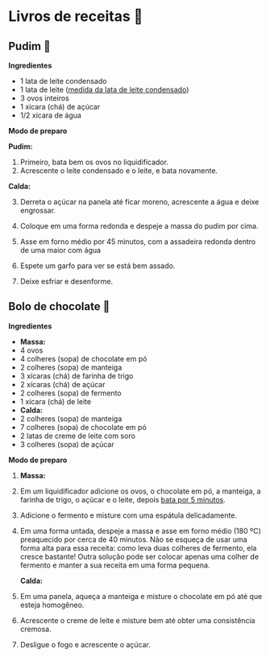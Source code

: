 # Livros de receitas :book: #



## Pudim :cake:

**Ingredientes**

- 1 lata de leite condensado
- 1 lata de leite ([medida da lata de leite condensado](https://blog.tudogostoso.com.br/dicas-de-cozinha/tudo-sobre-tabela-de-medidas/))
- 3 ovos inteiros
- 1 xícara (chá) de açúcar
- 1/2 xícara de água



**Modo de preparo**

**Pudim:**

1. Primeiro, bata bem os ovos no liquidificador.
2. Acrescente o leite condensado e o leite, e bata novamente.

**Calda:**

3. Derreta o açúcar na panela até ficar moreno, acrescente a água e deixe engrossar.

4. Coloque em uma forma redonda e despeje a massa do pudim por cima.





1. Asse em forno médio por 45 minutos, com a assadeira redonda dentro de uma maior com água
2. Espete um garfo para ver se está bem assado.
3. Deixe esfriar e desenforme.



## Bolo de chocolate :cake: ##

**Ingredientes**

- **Massa:**
- 4 ovos
- 4 colheres (sopa) de chocolate em pó
- 2 colheres (sopa) de manteiga
- 3 xícaras (chá) de farinha de trigo
- 2 xícaras (chá) de açúcar
- 2 colheres (sopa) de fermento
- 1 xícara (chá) de leite
- **Calda:**
- 2 colheres (sopa) de manteiga
- 7 colheres (sopa) de chocolate em pó
- 2 latas de creme de leite com soro
- 3 colheres (sopa) de açúcar

**Modo de preparo**

1. **Massa:**

2. Em um liquidificador adicione os ovos, o chocolate em pó, a manteiga, a farinha de trigo, o açúcar e o leite, depois [bata por 5 minutos](https://blog.tudogostoso.com.br/cardapios/bolo-de-chocolate-batido-a-mao/).

3. Adicione o fermento e misture com uma espátula delicadamente.

4. Em uma forma untada, despeje a massa e asse em forno médio (180 ºC) preaquecido por cerca de 40 minutos. Não se esqueça de usar uma forma alta para essa receita: como leva duas colheres de fermento, ela cresce bastante! Outra solução pode ser colocar apenas uma colher de fermento e manter a sua receita em uma forma pequena.

   **Calda:**

5. Em uma panela, aqueça a manteiga e misture o chocolate em pó até que esteja homogêneo.

6. Acrescente o creme de leite e misture bem até obter uma consistência cremosa.

7. Desligue o fogo e acrescente o açúcar.